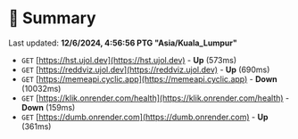 # 📖 Summary
Last updated: **12/6/2024, 4:56:56 PTG "Asia/Kuala_Lumpur"**

- `GET` [https://hst.ujol.dev](https://hst.ujol.dev) - **Up** (573ms)
- `GET` [https://reddviz.ujol.dev](https://reddviz.ujol.dev) - **Up** (690ms)
- `GET` [https://memeapi.cyclic.app](https://memeapi.cyclic.app) - **Down** (10032ms)
- `GET` [https://klik.onrender.com/health](https://klik.onrender.com/health) - **Down** (159ms)
- `GET` [https://dumb.onrender.com](https://dumb.onrender.com) - **Up** (361ms)
